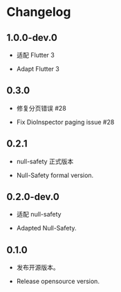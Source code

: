 # Changelog

## 1.0.0-dev.0

* 适配 Flutter 3

* Adapt Flutter 3

## 0.3.0

* 修复分页错误 #28

* Fix DioInspector paging issue #28

## 0.2.1

* null-safety 正式版本

* Null-Safety formal version.

## 0.2.0-dev.0

* 适配 null-safety

* Adapted Null-Safety.

## 0.1.0

* 发布开源版本。

* Release opensource version.

